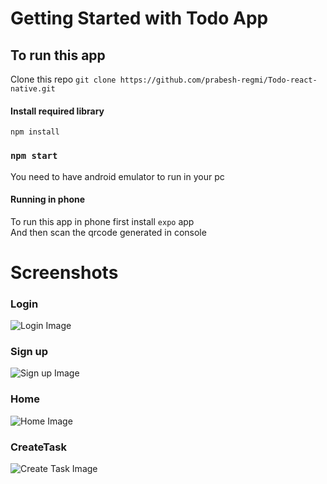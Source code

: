 # Getting Started with Todo App

## To run this app

Clone this repo
`` git clone https://github.com/prabesh-regmi/Todo-react-native.git ``

#### Install required library
`` npm install ``

### `npm start`
You need to have android emulator to run in your pc

#### Running in phone
To run this app in phone first install `expo` app \
And then scan the qrcode generated in console

# Screenshots

### Login
![Login Image](/Screenshots/login.jpg)
### Sign up
![Sign up Image](/Screenshots/signup.jpg)
### Home
![Home Image](/Screenshots/home.jpg)
### CreateTask
![Create Task Image](/Screenshots/createtask.jpg)